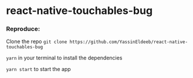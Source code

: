 # react-native-touchables-bug

### Reproduce:

Clone the repo `git clone https://github.com/YassinEldeeb/react-native-touchables-bug`

`yarn` in your terminal to install the dependencies

`yarn start` to start the app
